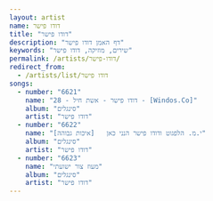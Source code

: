 ```yaml
---
layout: artist
name: דודו פישר
title: "דודו פישר"
description: "דף האמן דודו פישר"
keywords: "שירים, מוזיקה, דודו פישר"
permalink: /artists/דודו-פישר/
redirect_from:
  - /artists/list/דודו פישר
songs:
  - number: "6621"
    name: "28 - דודו פישר - אשת חיל - [Windos.Co]"
    album: "סינגלים"
    artist: "דודו פישר"
  - number: "6622"
    name: "י.מ. הלפגוט ודודו פישר הנני כאן   [איכות גבוהה]"
    album: "סינגלים"
    artist: "דודו פישר"
  - number: "6623"
    name: "מעוז צור ישועתי"
    album: "סינגלים"
    artist: "דודו פישר"
---
```

